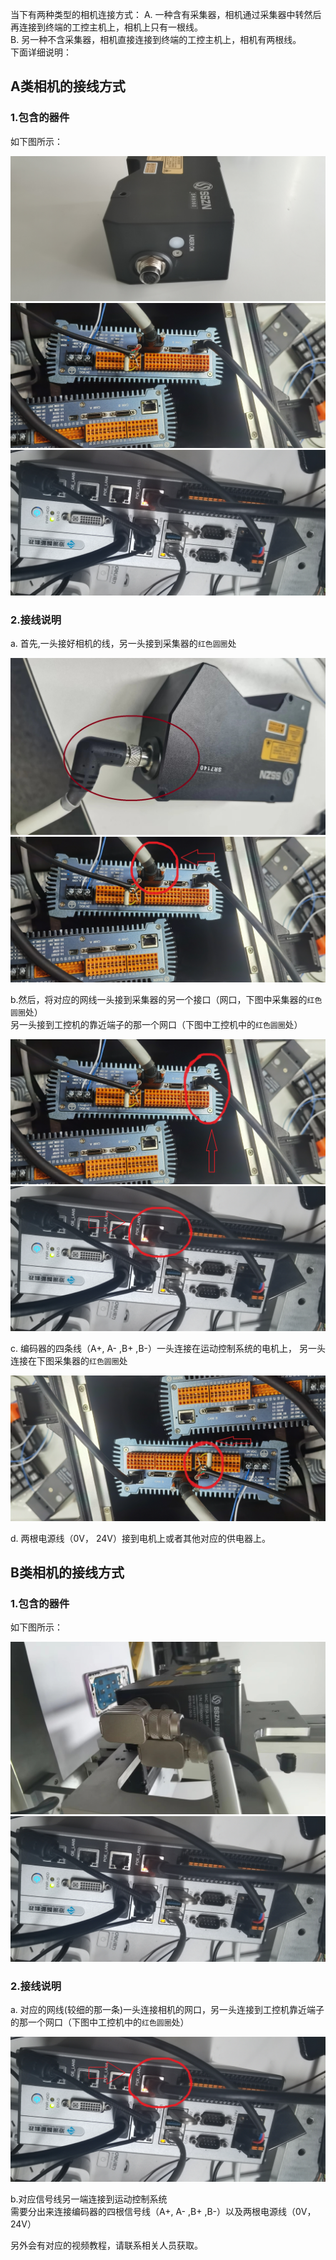 
当下有两种类型的相机连接方式：
A. 一种含有采集器，相机通过采集器中转然后再连接到终端的工控主机上，相机上只有一根线。<br>
B. 另一种不含采集器，相机直接连接到终端的工控主机上，相机有两根线。<br>
下面详细说明：

## A类相机的接线方式

### 1.包含的器件

如下图所示：

![一口相机](camera_01.jpg)
![ 采集器](采集器.jpg)
![工控机](工控机.jpg)

### 2.接线说明

a. 首先,一头接好相机的线，另一头接到采集器的`红色圆圈`处

![第一类相机](camera_1.jpg)
![相机连采集器](1-1.jpg)


b.然后，将对应的网线一头接到采集器的另一个接口（网口，下图中采集器的`红色圆圈`处）<br>
另一头接到工控机的靠近端子的那一个网口（下图中工控机中的`红色圆圈`处）

![采集器连工控机](01.jpg)
![工控机1](2-1.jpg)


c. 编码器的四条线（A+, A- ,B+ ,B-）一头连接在运动控制系统的电机上， 另一头连接在下图采集器的`红色圆圈`处

![编码器的接线](03.jpg)

d. 两根电源线（0V， 24V）接到电机上或者其他对应的供电器上。


## B类相机的接线方式

### 1.包含的器件

如下图所示：

![2口相机](camera_2.jpg)
![工控机](工控机.jpg)

### 2.接线说明

a. 对应的网线(较细的那一条)一头连接相机的网口，另一头连接到工控机靠近端子的那一个网口（下图中工控机中的`红色圆圈`处）

![工控机1](2-1.jpg)

b.对应信号线另一端连接到运动控制系统<br>
需要分出来连接编码器的四根信号线（A+, A- ,B+ ,B-）以及两根电源线（0V， 24V）

另外会有对应的视频教程，请联系相关人员获取。


